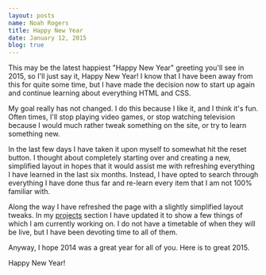 ```yaml
---
layout: posts
name: Noah Rogers
title: Happy New Year
date: January 12, 2015
blog: true
---
```

This may be the latest happiest "Happy New Year" greeting you'll see in 2015, so I'll just say it, Happy New Year! I know that I have been away from this for quite some time, but I have made the decision now to start up again and continue learning about everything HTML and CSS.

My goal really has not changed. I do this because I like it, and I think it's fun. Often times, I'll stop playing video games, or stop watching television because I would much rather tweak something on the site, or try to learn something new.

In the last few days I have taken it upon myself to somewhat hit the reset button. I thought about completely starting over and creating a new, simplified layout in hopes that it would assist me with refreshing everything I have learned in the last six months. Instead, I have opted to search through everything I have done thus far and re-learn every item that I am not 100% familiar with.

Along the way I have refreshed the page with a slightly simplified layout tweaks. In my <a href="/projects/">projects</a> section I have updated it to show a few things of which I am currently working on.  I do not have a timetable of when they will be live, but I have been devoting time to all of them.

Anyway, I hope 2014 was a great year for all of you. Here is to great 2015.

Happy New Year!